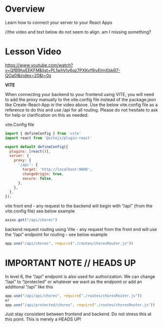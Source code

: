 # Overview

Learn how to connect your server to your React Apps

//the video and text below do not seem to align. am I missing something?

# Lesson Video

https://www.youtube.com/watch?v=QfB9hxEEKFM&list=PL1whVIy6oz7PXKvf9ivEtmXbkR7-QOa0I&index=20&t=0s

****VITE****

When connecting your backend to your frontend using VITE, you will need to add the proxy manually to the vite.config file instead of the package.json like Create-React-App in the video above.  Use the below vite.config file as a reference to do this and use /api for all routing.  Please do not hesitate to ask for help or clarification on this as needed.

vite.Config file

```jsx
import { defineConfig } from 'vite'
import react from '@vitejs/plugin-react'

export default defineConfig({
  plugins: [react()],
  server: {
    proxy: {
      '/api': {
        target: 'http://localhost:9000',
        changeOrigin: true,
        secure: false,
      },
    },
  },
});
```

vite front end -  any request to the backend will begin with “/api”   (from the vite.config file) see below example

```jsx
axios.get("/api/chores")
```

backend request routing using Vite - any request from the front end will use the “/api” endpoint for routing - see below example

```jsx
app.use("/api/chores", require("./routes/choresRouter.js"))
```

# IMPORTANT NOTE // HEADS UP

In level 6, the “/api” endpoint is also used for authorization.  We can change “/api” to “/protected” or whatever we want as the endpoint or add an additional “/api”  like this

```jsx
app.use("/api/api/chores", require("./routes/choresRouter.js"))
or
app.use("/api/protected/chores", require("./routes/choresRouter.js"))
```

Just stay consistent between frontend and backend.  Do not stress this at this point.  This is merely a HEADS UP!